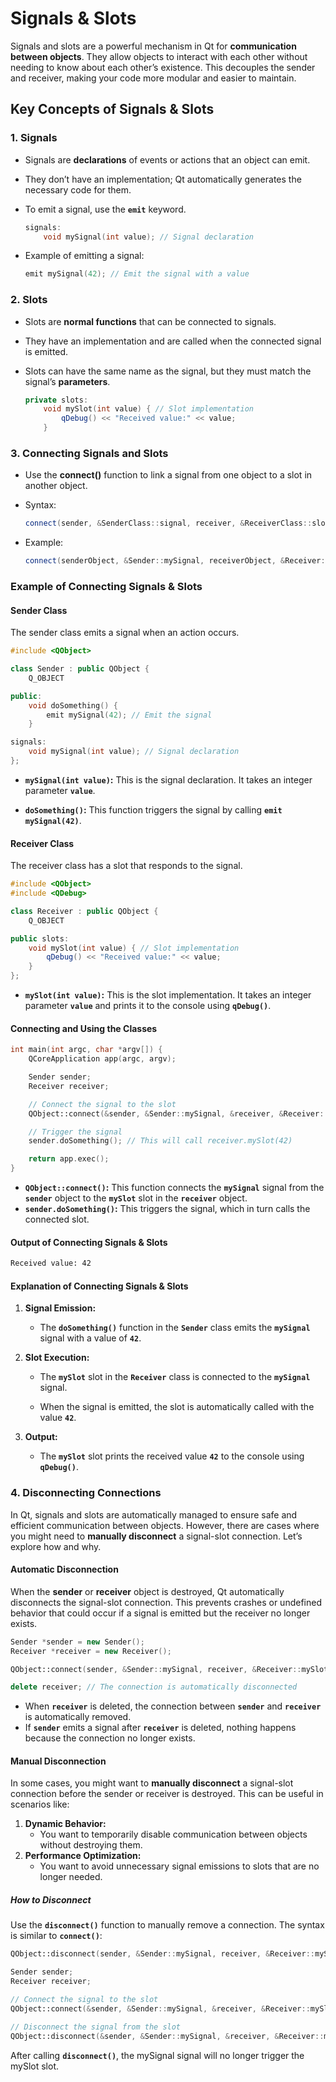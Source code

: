 # Signals & Slots

Signals and slots are a powerful mechanism in Qt for **communication between objects**. They allow objects to interact with each other without needing to know about each other’s existence. This decouples the sender and receiver, making your code more modular and easier to maintain.

## Key Concepts of Signals & Slots

### 1. Signals

- Signals are **declarations** of events or actions that an object can emit.
- They don’t have an implementation; Qt automatically generates the necessary code for them.
- To emit a signal, use the **`emit`** keyword.

    ```cpp
    signals:
        void mySignal(int value); // Signal declaration
    ```

- Example of emitting a signal:

    ```cpp
    emit mySignal(42); // Emit the signal with a value
    ```

### 2. Slots

- Slots are **normal functions** that can be connected to signals.
- They have an implementation and are called when the connected signal is emitted.
- Slots can have the same name as the signal, but they must match the signal’s **parameters**.

    ```cpp
    private slots:
        void mySlot(int value) { // Slot implementation
            qDebug() << "Received value:" << value;
        }
    ```

### 3. Connecting Signals and Slots

- Use the **connect()** function to link a signal from one object to a slot in another object.

- Syntax:

    ```cpp
    connect(sender, &SenderClass::signal, receiver, &ReceiverClass::slot);
    ```

- Example:

    ```cpp
    connect(senderObject, &Sender::mySignal, receiverObject, &Receiver::mySlot);
    ```

### Example of Connecting Signals & Slots

#### Sender Class

The sender class emits a signal when an action occurs.

```cpp
#include <QObject>

class Sender : public QObject {
    Q_OBJECT

public:
    void doSomething() {
        emit mySignal(42); // Emit the signal
    }

signals:
    void mySignal(int value); // Signal declaration
};
```

- **`mySignal(int value)`:** This is the signal declaration. It takes an integer parameter **`value`**.

- **`doSomething()`:** This function triggers the signal by calling **`emit mySignal(42)`**.

#### Receiver Class

The receiver class has a slot that responds to the signal.

```cpp
#include <QObject>
#include <QDebug>

class Receiver : public QObject {
    Q_OBJECT

public slots:
    void mySlot(int value) { // Slot implementation
        qDebug() << "Received value:" << value;
    }
};
```

- **`mySlot(int value)`:** This is the slot implementation. It takes an integer parameter **`value`** and prints it to the console using **`qDebug()`**.

#### Connecting and Using the Classes

```cpp
int main(int argc, char *argv[]) {
    QCoreApplication app(argc, argv);

    Sender sender;
    Receiver receiver;

    // Connect the signal to the slot
    QObject::connect(&sender, &Sender::mySignal, &receiver, &Receiver::mySlot);

    // Trigger the signal
    sender.doSomething(); // This will call receiver.mySlot(42)

    return app.exec();
}
```

- **`QObject::connect()`:** This function connects the **`mySignal`** signal from the **`sender`** object to the **`mySlot`** slot in the **`receiver`** object.
- **`sender.doSomething()`:** This triggers the signal, which in turn calls the connected slot.

#### Output of Connecting Signals & Slots

```txt
Received value: 42
```

#### Explanation of Connecting Signals & Slots

1. **Signal Emission:**

    - The **`doSomething()`** function in the **`Sender`** class emits the **`mySignal`** signal with a value of **`42`**.

2. **Slot Execution:**

    - The **`mySlot`** slot in the **`Receiver`** class is connected to the **`mySignal`** signal.

    - When the signal is emitted, the slot is automatically called with the value **`42`**.

3. **Output:**

    - The **`mySlot`** slot prints the received value **`42`** to the console using **`qDebug()`**.

### 4. Disconnecting Connections

In Qt, signals and slots are automatically managed to ensure safe and efficient communication between objects. However, there are cases where you might need to **manually disconnect** a signal-slot connection. Let’s explore how and why.

#### Automatic Disconnection

When the **sender** or **receiver** object is destroyed, Qt automatically disconnects the signal-slot connection. This prevents crashes or undefined behavior that could occur if a signal is emitted but the receiver no longer exists.

```cpp
Sender *sender = new Sender();
Receiver *receiver = new Receiver();

QObject::connect(sender, &Sender::mySignal, receiver, &Receiver::mySlot);

delete receiver; // The connection is automatically disconnected
```

- When **`receiver`** is deleted, the connection between **`sender`** and **`receiver`** is automatically removed.
- If **`sender`** emits a signal after **`receiver`** is deleted, nothing happens because the connection no longer exists.

#### Manual Disconnection

In some cases, you might want to **manually disconnect** a signal-slot connection before the sender or receiver is destroyed. This can be useful in scenarios like:

1. **Dynamic Behavior:**
    - You want to temporarily disable communication between objects without destroying them.
2. **Performance Optimization:**
    - You want to avoid unnecessary signal emissions to slots that are no longer needed.

##### How to Disconnect

Use the **`disconnect()`** function to manually remove a connection. The syntax is similar to **`connect()`**:

```cpp
QObject::disconnect(sender, &Sender::mySignal, receiver, &Receiver::mySlot);
```

```cpp
Sender sender;
Receiver receiver;

// Connect the signal to the slot
QObject::connect(&sender, &Sender::mySignal, &receiver, &Receiver::mySlot);

// Disconnect the signal from the slot
QObject::disconnect(&sender, &Sender::mySignal, &receiver, &Receiver::mySlot);
```

After calling **`disconnect()`**, the mySignal signal will no longer trigger the mySlot slot.

